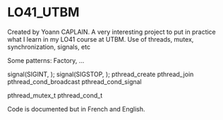 LO41_UTBM
=========

Created by Yoann CAPLAIN. A very interesting project to put in practice what I learn in my LO41 course at UTBM. Use of threads, mutex, synchronization, signals, etc

Some patterns: Factory, ...

signal(SIGINT, );
signal(SIGSTOP, );
pthread_create
pthread_join
pthread_cond_broadcast
pthread_cond_signal

pthread_mutex_t
pthread_cond_t


Code is documented but in French and English.
